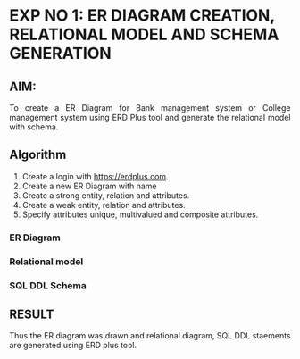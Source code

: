 # EXP NO 1: ER DIAGRAM CREATION, RELATIONAL MODEL AND SCHEMA GENERATION  

## AIM:
<div align="justify">
   To create a ER Diagram for Bank management system or College management system using ERD Plus tool and generate the relational model with schema. 
</div>

## Algorithm
1. Create a login with https://erdplus.com.
2. Create a new ER Diagram with name
3. Create a strong entity, relation and attributes.
4. Create a weak entity, relation and attributes.
5. Specify attributes unique, multivalued and composite attributes.

### ER Diagram 


### Relational model


### SQL DDL Schema 

## RESULT 
<div align="justify">
Thus the ER diagram was drawn and relational diagram, SQL DDL staements are generated using ERD plus tool.
</div>
